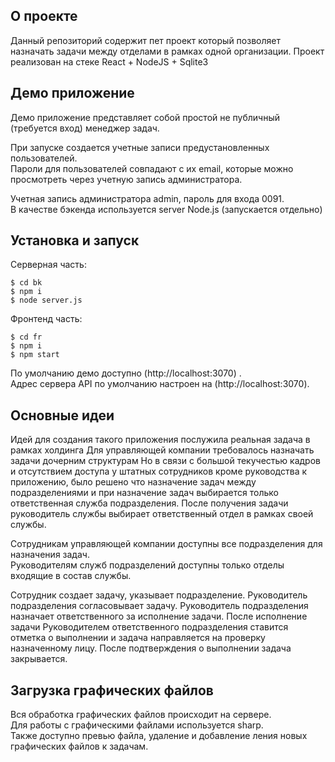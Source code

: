 ## О проекте

Данный репозиторий содержит пет проект который позволяет назначать
задачи между отделами в рамках одной организации.
Проект реализован на стеке React + NodeJS + Sqlite3

## Демо приложение

Демо приложение представляет собой простой не публичный (требуется вход) менеджер задач.

При запуске создается учетные записи предустановленных пользователей.\
Пароли для пользователей совпадают с их email, которые можно просмотреть через учетную запись администратора.

Учетная запись администратора admin, пароль для входа 0091.\
В качестве бэкенда используется server Node.js (запускается отдельно)

## Установка и запуск

Серверная часть:
```
$ cd bk
$ npm i
$ node server.js
```
Фронтенд часть:
```
$ cd fr
$ npm i
$ npm start
```
По умолчанию демо доступно (http://localhost:3070) .\
Адрес сервера API по умолчанию настроен на (http://localhost:3070).

## Основные идеи

Идей для создания такого приложения послужила реальная задача в рамках холдинга 
Для управляющей компании требовалось назначать задачи дочерним структурам Но в связи
с большой текучестью кадров и отсутствием доступа у штатных  сотрудников кроме руководства к приложению,
было решено что назначение задач между подразделениями и при назначение задач выбирается только ответственная служба подразделения. После получения задачи руководитель службы выбирает ответственный отдел в рамках своей службы. 

Сотрудникам управляющей компании доступны все подразделения для назначения задач.\
Руководителям служб подразделений доступны только отделы входящие в состав службы.

Сотрудник создает задачу, указывает подразделение. Руководитель подразделения согласовывает задачу. 
Руководитель подразделения назначает ответственного за исполнение задачи. После исполнение задачи Руководителем ответственного подразделения ставится отметка о выполнении и задача направляется на проверку назначенному лицу. После подтверждения о выполнении задача закрывается.

## Загрузка графических файлов

Вся обработка графических файлов происходит на сервере.\
Для работы c графическими файлами используется sharp.\
Также доступно превью файла, удаление и добавление ления новых графических файлов к задачам.